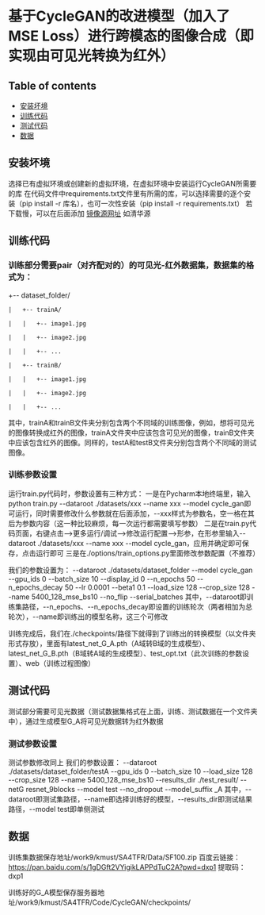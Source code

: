 # 基于CycleGAN的改进模型（加入了MSE Loss）进行跨模态的图像合成（即实现由可见光转换为红外）

## Table of contents

* [安装坏境](#table-of-contents)
* [训练代码](#quick-start)
* [测试代码](#pretrained-models)
* [数据](#example-notebooks)


## 安装坏境

选择已有虚拟环境或创建新的虚拟环境，在虚拟环境中安装运行CycleGAN所需要的库
在代码文件中requirements.txt文件里有所需的库，可以选择需要的逐个安装（pip install -r 库名），也可一次性安装（pip install -r requirements.txt）
若下载慢，可以在后面添加 [镜像源网址](https://kpzhang93.github.io/MTCNN_face_detection_alignment/paper/spl.pdf) 如清华源

## 训练代码

### 训练部分需要pair（对齐配对的）的可见光-红外数据集，数据集的格式为：


  +-- dataset_folder/
  
    |   +-- trainA/
    
    |   |   +-- image1.jpg
    
    |   |   +-- image2.jpg
    
    |   |   +-- ...
    
    |   +-- trainB/
    
    |   |   +-- image1.jpg
    
    |   |   +-- image2.jpg
    
    |   |   +-- ...
    
    
其中，trainA和trainB文件夹分别包含两个不同域的训练图像，例如，想将可见光的图像转换成红外的图像，trainA文件夹中应该包含可见光的图像，trainB文件夹中应该包含红外的图像。同样的，testA和testB文件夹分别包含两个不同域的测试图像。

### 训练参数设置

运行train.py代码时，参数设置有三种方式：
一是在Pycharm本地终端里，输入python train.py --dataroot ./datasets/xxx --name xxx --model cycle_gan即可运行，同时需要修改什么参数就在后面添加，--xxx样式为参数名，空一格在其后为参数内容（这一种比较麻烦，每一次运行都需要填写参数）
二是在train.py代码页面，右键点击-->更多运行/调试-->修改运行配置-->形参，在形参里输入--dataroot ./datasets/xxx --name xxx --model cycle_gan，应用并确定即可保存，点击运行即可
三是在./options/train_options.py里面修改参数配置（不推荐）

我们的参数设置为：
--dataroot ./datasets/dataset_folder --model cycle_gan --gpu_ids 0 --batch_size 10 --display_id 0 --n_epochs 50 --n_epochs_decay 50 --lr 0.0001 --beta1 0.1  --load_size 128 --crop_size 128 --name 5400_128_mse_bs10 --no_flip --serial_batches
其中，--dataroot即训练集路径，--n_epochs、--n_epochs_decay即设置的训练轮次（两者相加为总轮次），--name即训练出的模型名称，这三个可修改

训练完成后，我们在./checkpoints/路径下就得到了训练出的转换模型（以文件夹形式存放），里面有latest_net_G_A.pth（A域转B域的生成模型）、latest_net_G_B.pth（B域转A域的生成模型）、test_opt.txt（此次训练的参数设置）、web（训练过程图像）


## 测试代码

测试部分需要可见光数据（测试数据集格式在上面，训练、测试数据在一个文件夹中），通过生成模型G_A将可见光数据转为红外数据

### 测试参数设置

测试参数修改同上
我们的参数设置：
--dataroot ./datasets/dataset_folder/testA --gpu_ids 0 --batch_size 10 --load_size 128 --crop_size 128 --name 5400_128_mse_bs10 --results_dir ./test_result/ --netG resnet_9blocks --model test  --no_dropout --model_suffix _A
其中，--dataroot即测试集路径，--name即选择训练好的模型，--results_dir即测试结果路径，--model test即单侧测试


## 数据

训练集数据保存地址/work9/kmust/SA4TFR/Data/SF100.zip  百度云链接：https://pan.baidu.com/s/1gDGft2VYigikLAPPdTuC2A?pwd=dxp1 提取码：dxp1
   
训练好的G_A模型保存服务器地址/work9/kmust/SA4TFR/Code/CycleGAN/checkpoints/


